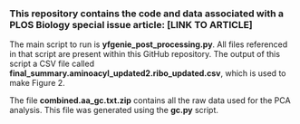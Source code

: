 ### This repository contains the code and data associated with a PLOS Biology special issue article: [LINK TO ARTICLE]

The main script to run is **yfgenie_post_processing.py**. All files referenced in that script are present within this GitHub repository. The output of this script a CSV file called **final_summary.aminoacyl_updated2.ribo_updated.csv**, which is used to make Figure 2.

The file **combined.aa_gc.txt.zip** contains all the raw data used for the PCA analysis. This file was generated using the **gc.py** script.
